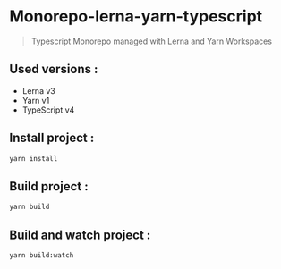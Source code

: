 # Monorepo-lerna-yarn-typescript
> Typescript Monorepo managed with Lerna and Yarn Workspaces

## Used versions :
- Lerna v3
- Yarn v1
- TypeScript v4

## Install project :
```bash
yarn install
```
## Build project :
```bash
yarn build
```
## Build and watch project :
```bash
yarn build:watch
```